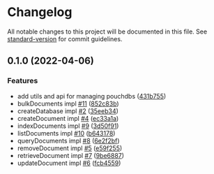 # Changelog

All notable changes to this project will be documented in this file. See [standard-version](https://github.com/conventional-changelog/standard-version) for commit guidelines.

## 0.1.0 (2022-04-06)


### Features

* add utils and api for managing pouchdbs ([431b755](https://github.com/hyper63/hyper-adapter-pouchdb/commit/431b7554953a11786eee7745c4fbe243997f9b9d))
* bulkDocuments impl [#11](https://github.com/hyper63/hyper-adapter-pouchdb/issues/11) ([852c83b](https://github.com/hyper63/hyper-adapter-pouchdb/commit/852c83b059f6244193b05b6e521d64db17f835b8))
* createDatabase impl [#2](https://github.com/hyper63/hyper-adapter-pouchdb/issues/2) ([35eeb34](https://github.com/hyper63/hyper-adapter-pouchdb/commit/35eeb348db41f2a6706d03ce5ac6eb57991c8abe))
* createDocument impl [#4](https://github.com/hyper63/hyper-adapter-pouchdb/issues/4) ([ec33a1a](https://github.com/hyper63/hyper-adapter-pouchdb/commit/ec33a1a315fcd67f25d535f90d74cee47cc75630))
* indexDocuments impl [#9](https://github.com/hyper63/hyper-adapter-pouchdb/issues/9) ([3d50f91](https://github.com/hyper63/hyper-adapter-pouchdb/commit/3d50f91cb2ae3d5653e2accf4fe158eef62587ce))
* listDocuments impl [#10](https://github.com/hyper63/hyper-adapter-pouchdb/issues/10) ([b643178](https://github.com/hyper63/hyper-adapter-pouchdb/commit/b643178afc28241502e9464a38329a33d4ade001))
* queryDocuments impl [#8](https://github.com/hyper63/hyper-adapter-pouchdb/issues/8) ([6e2f2bf](https://github.com/hyper63/hyper-adapter-pouchdb/commit/6e2f2bf6e6a9c4665988dd1fa667b3e4df98af3b))
* removeDocument impl [#5](https://github.com/hyper63/hyper-adapter-pouchdb/issues/5) ([e59f255](https://github.com/hyper63/hyper-adapter-pouchdb/commit/e59f255111ecba5a384d55fddf95da9ec3d252a5))
* retrieveDocument impl [#7](https://github.com/hyper63/hyper-adapter-pouchdb/issues/7) ([9be6887](https://github.com/hyper63/hyper-adapter-pouchdb/commit/9be6887fafc73554d5053c726153c3694e508d47))
* updateDocument impl [#6](https://github.com/hyper63/hyper-adapter-pouchdb/issues/6) ([fcb4559](https://github.com/hyper63/hyper-adapter-pouchdb/commit/fcb45597c8f8f509ba4933722c995d03cfb19f1c))
